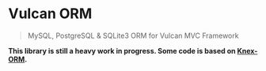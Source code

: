 # Vulcan ORM
> MySQL, PostgreSQL & SQLite3 ORM for Vulcan MVC Framework

**This library is still a heavy work in progress. Some code is based on [Knex-ORM](https://github.com/kripod/knex-orm).**
